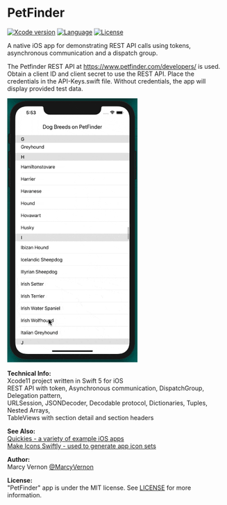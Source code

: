 # PetFinder
[![Xcode version](https://img.shields.io/badge/xcode-11%20-brightgreen)](https://developer.apple.com/xcode/)
[![Language](https://img.shields.io/badge/swift-5.0-orange.svg)](https://developer.apple.com/swift)
[![License](https://img.shields.io/badge/license-MIT-blue.svg?style=flat)](http://mit-license.org)

A native iOS app for demonstrating REST API calls using tokens, asynchronous communication and a dispatch group. 

The Petfinder REST API at https://www.petfinder.com/developers/ is used. Obtain a client ID and client secret to use the REST API. Place the credentials in the API-Keys.swift file. Without credentials, the app will display provided test data.

<img src="GitHub-Images/PetFinder.gif" width="300">

**Technical Info:** \
Xcode11 project written in Swift 5 for iOS\
REST API with token, Asynchronous communication, DispatchGroup, Delegation pattern,\
URLSession, JSONDecoder, Decodable protocol, Dictionaries, Tuples, Nested Arrays,\
TableViews with section detail and section headers

**See Also:** \
[Quickies - a variety of example iOS apps](https://github.com/PepperoniJoe/Quickies)\
 [Make Icons Swiftly - used to generate app icon sets
 ](https://github.com/PepperoniJoe/Make-Icons-Swiftly)
 
**Author:** \
Marcy Vernon [@MarcyVernon](https://twitter.com/MarcyVernon)

**License:** \
"PetFinder" app is under the MIT license. See [LICENSE](/LICENSE) for more information.
